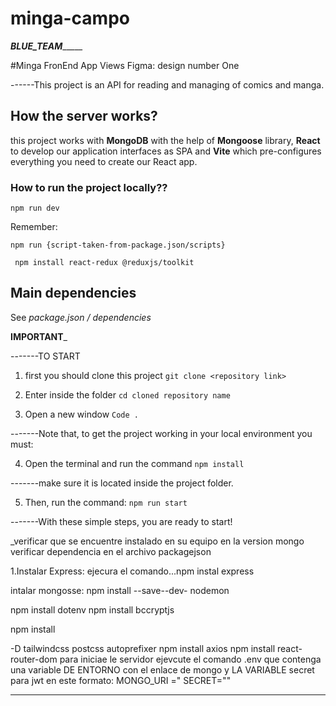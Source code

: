 # minga-campo
___________BLUE_TEAM________________

#Minga FronEnd App
Views Figma: design number One

------This project is an API for reading and managing of comics and manga.

## How the server works?

this project works with **MongoDB** with the help of **Mongoose** library, **React** to develop our application interfaces as SPA and **Vite** which pre-configures everything you need to create our React app.

### How to run the project locally??

```npm run dev```

Remember:

```npm run {script-taken-from-package.json/scripts}```

 ``` npm install react-redux @reduxjs/toolkit```

## Main dependencies

See *package.json / dependencies*

__________________________________IMPORTANT___________________________________

-------TO START
1. first you should clone this project
   ```git clone <repository link>```

2. Enter inside the folder
      ``` cd cloned repository name ```

3. Open a new window
         ```Code . ```

-------Note that, to get the project working in your local environment you must:

4. Open the terminal and run the command
          ``` npm install ```

-------make sure it is located inside the project folder.

5. Then, run the command:
         ``` npm run start ```

-------With these simple steps, you are ready to start!












_verificar que se encuentre instalado en su equipo en la version 
mongo
verificar dependencia en el archivo packagejson

     


1.Instalar Express: ejecura el comando...npm instal express

intalar mongosse: 
npm install --save--dev- nodemon

npm install dotenv
npm install bccryptjs

npm install 

-D tailwindcss postcss autoprefixer
npm install axios 
npm install react-router-dom
para iniciae le servidor ejevcute el comando 
.env 
que contenga una variable DE ENTORNO con el enlace de mongo y 
LA VARIABLE secret para jwt en este formato:
MONGO_URI ="
SECRET=""


_________________________

